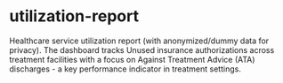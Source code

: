 # utilization-report
Healthcare service utilization report (with anonymized/dummy data for privacy). The dashboard tracks Unused insurance authorizations across treatment facilities with a focus on Against Treatment Advice (ATA) discharges - a key performance indicator in treatment settings.
